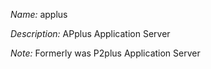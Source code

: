 _Name:_ applus

_Description:_ APplus Application Server

_Note:_ Formerly was P2plus Application Server

